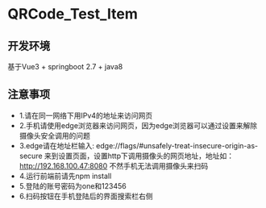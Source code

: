 # QRCode_Test_Item
## 开发环境
基于Vue3 + springboot 2.7 + java8
## 注意事项
- 1.请在同一网络下用IPv4的地址来访问网页
- 2.手机请使用edge浏览器来访问网页，因为edge浏览器可以通过设置来解除摄像头安全调用的问题
- 3.edge请在地址栏输入: edge://flags/#unsafely-treat-insecure-origin-as-secure 来到设置页面，设置http下调用摄像头的网页地址，地址如：http://192.168.100.47:8080 不然手机无法调用摄像头来扫码
- 4.运行前端前请先npm install
- 5.登陆的账号密码为one和123456
- 6.扫码按钮在手机登陆后的界面搜索栏右侧
